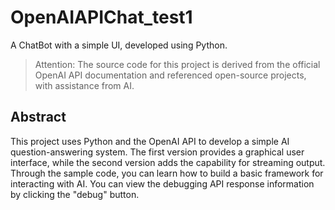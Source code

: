 # OpenAIAPIChat_test1
A ChatBot with a simple UI, developed using Python.

> Attention: The source code for this project is derived from the official OpenAI API documentation and referenced open-source projects, with assistance from AI.

## Abstract
This project uses Python and the OpenAI API to develop a simple AI question-answering system. The first version provides a graphical user interface, while the second version adds the capability for streaming output. Through the sample code, you can learn how to build a basic framework for interacting with AI. You can view the debugging API response information by clicking the "debug" button.



